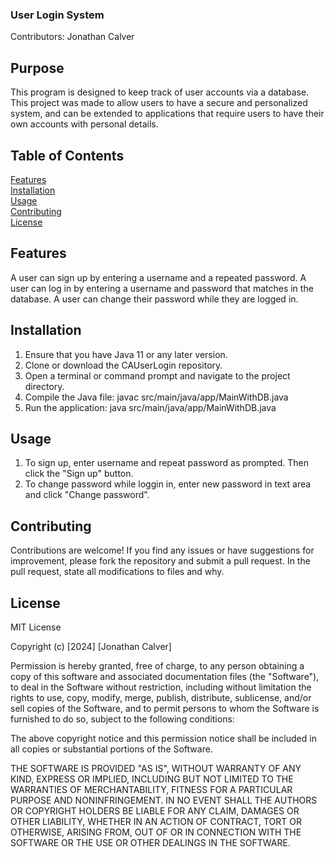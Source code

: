 ### User Login System
Contributors: Jonathan Calver

## Purpose

This program is designed to keep track of user accounts via a database. This project was made to allow users to have a secure and personalized system, and can be extended to
applications that require users to have their own accounts with personal details.


## Table of Contents
[Features](#Features) <br>
[Installation](#Installation) <br>
[Usage](#Usage) <br>
[Contributing](#Contributing) <br>
[License](#License)

## Features
A user can sign up by entering a username and a repeated password. 
A user can log in by entering a username and password that matches in the database.
A user can change their password while they are logged in.

## Installation
1. Ensure that you have Java 11 or any later version.
2. Clone or download the CAUserLogin repository.
3. Open a terminal or command prompt and navigate to the project directory.
4. Compile the Java file: javac src/main/java/app/MainWithDB.java
5. Run the application: java src/main/java/app/MainWithDB.java

## Usage
1. To sign up, enter username and repeat password as prompted. Then click the "Sign up" button.
2. To change password while loggin in, enter new password in text area and click "Change password".

## Contributing
Contributions are welcome! If you find any issues or have suggestions for improvement, please fork the repository and submit a pull request.
In the pull request, state all modifications to files and why.

## License
MIT License

Copyright (c) [2024] [Jonathan Calver]

Permission is hereby granted, free of charge, to any person obtaining a copy
of this software and associated documentation files (the "Software"), to deal
in the Software without restriction, including without limitation the rights
to use, copy, modify, merge, publish, distribute, sublicense, and/or sell
copies of the Software, and to permit persons to whom the Software is
furnished to do so, subject to the following conditions:

The above copyright notice and this permission notice shall be included in all
copies or substantial portions of the Software.

THE SOFTWARE IS PROVIDED "AS IS", WITHOUT WARRANTY OF ANY KIND, EXPRESS OR
IMPLIED, INCLUDING BUT NOT LIMITED TO THE WARRANTIES OF MERCHANTABILITY,
FITNESS FOR A PARTICULAR PURPOSE AND NONINFRINGEMENT. IN NO EVENT SHALL THE
AUTHORS OR COPYRIGHT HOLDERS BE LIABLE FOR ANY CLAIM, DAMAGES OR OTHER
LIABILITY, WHETHER IN AN ACTION OF CONTRACT, TORT OR OTHERWISE, ARISING FROM,
OUT OF OR IN CONNECTION WITH THE SOFTWARE OR THE USE OR OTHER DEALINGS IN THE
SOFTWARE.
